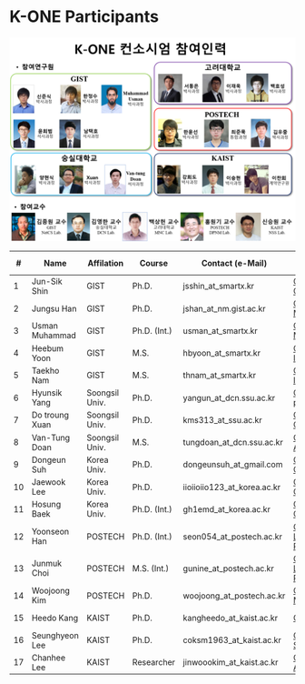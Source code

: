 # K-ONE Participants


![new participants](https://github.com/K-OpenNet/K-ONE/blob/master/WWW/images/%5B170524%5DK-ONE_Consortium_Members.png)


\# | Name      | Affilation | Course | Contact (e-Mail) | Developed S/W | Period
----|----------|------------|--------|---------|---------------|-------
1| Jun-Sik Shin | GIST | Ph.D. | jsshin_at_smartx.kr  | [OpenStack-OvN](https://github.com/K-OpenNet/OpenStack-OvN) | 15.06-Current
2| Jungsu Han | GIST | Ph.D. | jshan_at_nm.gist.ac.kr | [OpenStack-MultiView](https://github.com/K-OpenNet/OpenStack-MultiView) | 15.06-Current
3| Usman Muhammad | GIST | Ph.D. (Int.) | usman_at_smartx.kr | [OpenStack-MultiView](https://github.com/K-OpenNet/OpenStack-MultiView) | 16.06-Current
4| Heebum Yoon | GIST | M.S. | hbyoon_at_smartx.kr | [ONOS-IoTCon](https://github.com/K-OpenNet/ONOS-IoT-Cloud-Hub) | 16.06-Current 
5| Taekho Nam | GIST | M.S.| thnam_at_smartx.kr | [ONOS-IoTCon](https://github.com/K-OpenNet/ONOS-IoT-Cloud-Hub) | 16.06-Current
6| Hyunsik Yang | Soongsil Univ. | Ph.D.| yangun_at_dcn.ssu.ac.kr |[OPNFV-portscanning](https://github.com/K-OpenNet/OPNFV-portscanning)| 15.06-Current 
7| Do troung Xuan | Soongsil Univ. | Ph.D. | kms313_at_ssu.ac.kr | [OPNFV-Cluster](https://github.com/K-OpenNet/OPNFV-Cluster) | 17.02-Current 
8| Van-Tung Doan | Soongsil Univ. | M.S. | tungdoan_at_dcn.ssu.ac.kr | [OPNFV-Alarm](https://github.com/K-OpenNet/OPNFV-Alarm) | 16.06-Current 
9| Dongeun Suh | Korea Univ. | Ph.D. | dongeunsuh_at_gmail.com | [OPNFV-ODL-SFC](https://github.com/K-OpenNet/OPNFV-ODL-SFC) | 15.06-Current 
10| Jaewook Lee | Korea Univ. | Ph.D. | iioiioiio123_at_korea.ac.kr | [OPNFV-ODL-SFC](https://github.com/K-OpenNet/OPNFV-ODL-SFC) | 15.06-Current 
11| Hosung Baek| Korea Univ. | Ph.D. (Int.) | gh1emd_at_korea.ac.kr | [OPNFV-ODL-SFC](https://github.com/K-OpenNet/OPNFV-ODL-SFC) | 15.06-Current
12| Yoonseon Han | POSTECH | Ph.D. (Int.)| seon054_at_postech.ac.kr | [ONOS-LISP(MGMT Plane)](https://github.com/K-OpenNet/ONOS-LISP-Management-Plane)| 15.06-Current 
13| Junmuk Choi | POSTECH | M.S. (Int.) |gunine_at_postech.ac.kr | [ONOS-LISP(Control Plane)](https://github.com/K-OpenNet/ONOS-LISP-Control-Plane) | 16.06-Current 
14| Woojoong Kim | POSTECH | Ph.D. |woojoong_at_postech.ac.kr | [ONOS-MAS-Man](https://github.com/K-OpenNet/ONOS-MAS-Man) |15.06-Current 
15| Heedo Kang | KAIST | Ph.D. |kangheedo_at_kaist.ac.kr | [ONOS-SSM](https://gerrit.onosproject.org/#/q/Heedo+Kang) | 16.01-Current 
16| Seunghyeon Lee | KAIST | Ph.D. |coksm1963_at_kaist.ac.kr | [ONOS-SMoV](https://github.com/K-OpenNet/ONOS-SMoV) | 15.06-Current 
17| Chanhee Lee | KAIST | Researcher |jinwoookim_at_kaist.ac.kr | [ONOS-ApSM](https://github.com/K-OpenNet/ONOS-ApSM) | 15.06-Current 
